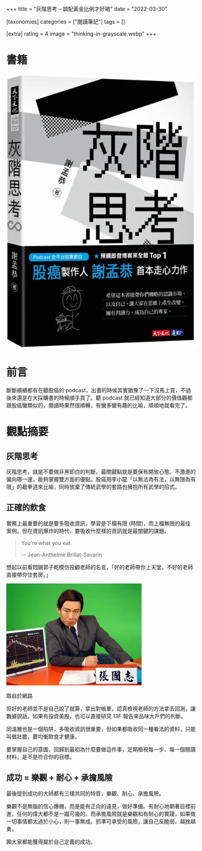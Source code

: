 +++
title = "灰階思考 – 調配黃金比例才好喝"
date = "2022-03-30"

[taxonomies]
categories = ["閱讀筆記"]
tags = []

[extra]
rating = 4
image = "thinking-in-grayscale.webp"
+++

# 書籍

![](thinking-in-grayscale.webp)

# 前言

斷斷續續都有在聽股癌的 podcast，出書的時候其實猶豫了一下沒馬上買，不過後來還是在大採購書的時候順手買了。聽 podcast 就已經知道大部分的價值觀都跟股癌蠻類似的，閱讀時果然很順暢，有蠻多蠻有趣的比喻，順順地就看完了。

# 觀點摘要
## 灰階思考

灰階思考，就是不要做非黑即白的判斷。最關鍵點就是要保有開放心態。不激進的偏向哪一邊，能夠掌握雙方面的優點。股癌用李小龍「以無法為有法，以無限為有限」的截拳道來比喻，同時放棄了傳統武學的套路也擁抱所有武學的招式。

## 正確的飲食

實務上最重要的就是要多吸收資訊，學習是下檔有限 (時間)，而上檔無限的最佳案例。但在資訊爆炸的時代，要吸收什麼樣的資訊就是最關鍵的課題。

> You’re what you eat.
>
> -- Jean-Anthelme Brillat-Savarin

想起以前看悶鍋郭子乾模仿投顧老師的名言，「好的老師帶你上天堂，不好的老師直接帶你住套房。」

![](teacher.webp)
<p class="image-caption">取自於網路</p>

但好的老師並不是自己說了就算，拿出對帳單，認真檢視老師的方法拿去回測，讓數據說話。如果有投資美股，也可以直接研究 13F 報告來品味大戶們的判斷。

同溫層也是一個陷阱，多吸收資訊很重要，但如果都吸收同一種看法的資料，只能叫做壯膽，要均衡飲食才健康。

要掌握自己的意圖，回歸到最初為什麼要做這件事，定期檢視每一步、每一個閱讀材料，是不是符合你的目標。

## 成功 = 樂觀 + 耐心 + 承擔風險

最後提到成功的大師都有三樣共同的特質，樂觀、耐心、承擔風險。

樂觀不是無腦的信心爆棚，而是能有正向的遠見，做好準備。有耐心地朝著目標前進，任何的偉大都不是一蹴可幾的。而承擔風險就是樂觀和有耐心的實踐，如果做一切事情都太過於小心，則一事無成。抓準可承受的風險，讓自己反脆弱，越挫越勇。

願大家都能獲得屬於自己定義的成功。


